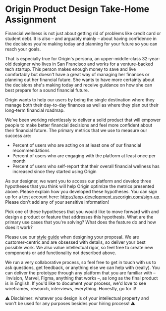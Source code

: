 # Origin Product Design Take-Home Assignment

Financial wellness is not just about getting rid of problems like credit card or student debt. It is also – and arguably mainly – about having confidence in the decisions you're making today and planning for your future so you can reach your goals. 

That is especially true for Origin's persona, an upper-middle-class 32-year-old designer who lives in San Francisco and works for a venture-backed tech startup. This person makes enough money to save and live comfortably but doesn't have a great way of managing her finances or planning out her financial future. She wants to have more certainty about the decisions she's making today and receive guidance on how she can best prepare for a sound financial future.

Origin wants to help our users by being the single destination where they manage both their day-to-day finances as well as where they plan out their long-term financial roadmap. 

We’ve been working relentlessly to deliver a solid product that will empower people to make better financial decisions and feel more confident about their financial future. The primary metrics that we use to measure our success are:
* Percent of users who are acting on at least one of our financial recommendations
* Percent of users who are engaging with the platform at least once per month
* Percent of users who self-report that their overall financial wellness has increased since they started using Origin

As our designer, we want you to access our platform and develop three hypotheses that you think will help Origin optimize the metrics presented above. Please explain how you developed these hypotheses. You can sign up for a test account here: https://app-development.useorigin.com/sign-up. Please don't add any of your sensitive information!

Pick one of these hypotheses that you would like to move forward with and design a product or feature that addresses this hypothesis. What are the primary use cases that you're solving? What does the feature do and how does it work?

Please use our [style guide](https://www.figma.com/file/i6U64YdCWEbbT0J8jyFBq0/Style-Guide?node-id=2%3A3) when designing your proposal. We are customer-centric and are obsessed with details, so deliver your best possible work. We also value intellectual rigor, so feel free to create new components or add functionality not described above.

We run a very collaborative process, so feel free to get in touch with us to ask questions, get feedback, or anything else we can help with (really).
You can deliver the prototype through any platform that you are familiar with – Invision, Marvel, Figma, anything that works –, as long as the final product is in English. If you'd like to document your process, we'd love to see wireframes, research, interviews, everything. Honestly, go for it!

⚠️ Disclaimer: whatever you design is of your intellectual property and won't be used for any purposes besides your hiring process! ⚠️
